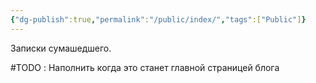 ```yaml
---
{"dg-publish":true,"permalink":"/public/index/","tags":["Public"]}
---
```


Записки сумашедшего. 

#TODO : Наполнить когда это станет главной страницей блога